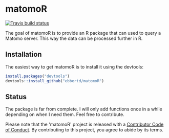 
# matomoR

<!-- badges: start -->
[![Travis build status](https://travis-ci.org/ebbertd/matomoR.svg?branch=master)](https://travis-ci.org/ebbertd/matomoR)
<!-- badges: end -->

The goal of matomoR is to provide an R package that can used to query a Matomo server. This way the data can be processed further in R.

## Installation

The easiest way to get matomoR is to install it using the devtools:

``` r
install.packages("devtools")
devtools::install_github("ebbertd/matomoR")
```

## Status

The package is far from complete. I will only add functions once in a while depending on when I need them. Feel free to contribute.

Please note that the 'matomoR' project is released with a [Contributor Code of Conduct](CODE_OF_CONDUCT.md). By contributing to this project, you agree to abide by its terms.
